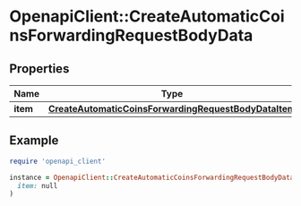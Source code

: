 # OpenapiClient::CreateAutomaticCoinsForwardingRequestBodyData

## Properties

| Name | Type | Description | Notes |
| ---- | ---- | ----------- | ----- |
| **item** | [**CreateAutomaticCoinsForwardingRequestBodyDataItem**](CreateAutomaticCoinsForwardingRequestBodyDataItem.md) |  |  |

## Example

```ruby
require 'openapi_client'

instance = OpenapiClient::CreateAutomaticCoinsForwardingRequestBodyData.new(
  item: null
)
```


